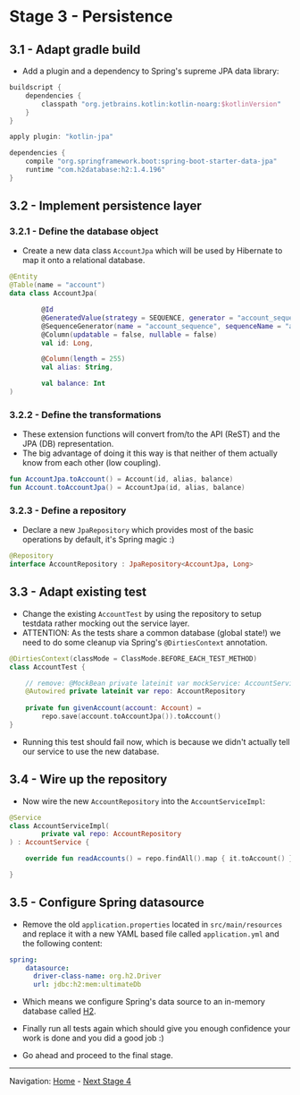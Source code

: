 # Stage 3 - Persistence


## 3.1 - Adapt gradle build

* Add a plugin and a dependency to Spring's supreme JPA data library:

```groovy
buildscript {
    dependencies {
        classpath "org.jetbrains.kotlin:kotlin-noarg:$kotlinVersion"
    }
}

apply plugin: "kotlin-jpa"

dependencies {
    compile "org.springframework.boot:spring-boot-starter-data-jpa"
    runtime "com.h2database:h2:1.4.196"
}
```


## 3.2 - Implement persistence layer

### 3.2.1 - Define the database object

* Create a new data class `AccountJpa` which will be used by Hibernate to map it onto a relational database.

```kotlin
@Entity
@Table(name = "account")
data class AccountJpa(

        @Id
        @GeneratedValue(strategy = SEQUENCE, generator = "account_sequence")
        @SequenceGenerator(name = "account_sequence", sequenceName = "account_sequence")
        @Column(updatable = false, nullable = false)
        val id: Long,

        @Column(length = 255)
        val alias: String,

        val balance: Int
)

```

### 3.2.2 - Define the transformations

* These extension functions will convert from/to the API (ReST) and the JPA (DB) representation.
* The big advantage of doing it this way is that neither of them actually know from each other (low coupling).

```kotlin
fun AccountJpa.toAccount() = Account(id, alias, balance)
fun Account.toAccountJpa() = AccountJpa(id, alias, balance)
```

### 3.2.3 - Define a repository

* Declare a new `JpaRepository` which provides most of the basic operations by default, it's Spring magic :)

```kotlin
@Repository
interface AccountRepository : JpaRepository<AccountJpa, Long>
```


## 3.3 - Adapt existing test

* Change the existing `AccountTest` by using the repository to setup testdata rather mocking out the service layer.
* ATTENTION: As the tests share a common database (global state!) we need to do some cleanup via Spring's `@DirtiesContext` annotation.

```kotlin
@DirtiesContext(classMode = ClassMode.BEFORE_EACH_TEST_METHOD)
class AccountTest {

    // remove: @MockBean private lateinit var mockService: AccountService
    @Autowired private lateinit var repo: AccountRepository
    
    private fun givenAccount(account: Account) =
        repo.save(account.toAccountJpa()).toAccount()
}
```

* Running this test should fail now, which is because we didn't actually tell our service to use the new database.

## 3.4 - Wire up the repository

* Now wire the new `AccountRepository` into the `AccountServiceImpl`:

```kotlin
@Service
class AccountServiceImpl(
        private val repo: AccountRepository
) : AccountService {

    override fun readAccounts() = repo.findAll().map { it.toAccount() }

}
```


## 3.5 - Configure Spring datasource

* Remove the old `application.properties` located in `src/main/resources` and replace it 
  with a new YAML based file called `application.yml` and the following content:

```yaml
spring:
    datasource:
      driver-class-name: org.h2.Driver
      url: jdbc:h2:mem:ultimateDb
```

* Which means we configure Spring's data source to an in-memory database called [H2](http://www.h2database.com).

* Finally run all tests again which should give you enough confidence your work is done and you did a good job :)
* Go ahead and proceed to the final stage. 

----
Navigation: [Home](../README.md) - [Next Stage 4](Stage_4.md)
